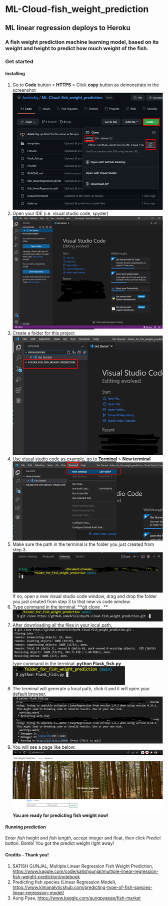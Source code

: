# ML-Cloud-fish_weight_prediction
## ML linear regression deploys to Heroku
### A fish weight prediction machine learning model, based on its weight and height to predict how much weight of the fish.

### Get started

#### Installing
1. Go to **Code** button > **HTTPS** > Click **copy** button as demonstrate in the screenshot  
![copy_github_path](https://github.com/Arielcchy/ML-Cloud-fish_weight_prediction/blob/main/readme_pic/Picture1.png?raw=true)  
2. Open your IDE (i.e. visual studio code, spyder)  
![open_IDE](https://github.com/Arielcchy/ML-Cloud-fish_weight_prediction/blob/main/readme_pic/Picture2.png?raw=true)  
4.	Create a folder for this project  
![create_a_folder](https://github.com/Arielcchy/ML-Cloud-fish_weight_prediction/blob/main/readme_pic/Picture3.png?raw=true)  
4.	Use visual studio code as example, go to **Terminal** > **New terminal**  
![vscode_open_terminal](https://github.com/Arielcchy/ML-Cloud-fish_weight_prediction/blob/main/readme_pic/Picture4.png?raw=true)  
5.	Make sure the path in the terminal is the folder you just created from step 3.  
![check_path](https://github.com/Arielcchy/ML-Cloud-fish_weight_prediction/blob/main/readme_pic/Picture5.png?raw=true)  
If no, open a new visual studio code window, drag and drop the folder you just created from step 3 to that new vs code window.  
6.	Type command in the terminal: **git clone <path copied from github> . **  
![clone_github_file](https://github.com/Arielcchy/ML-Cloud-fish_weight_prediction/blob/main/readme_pic/Picture6.png?raw=true)  
7.	After downloading all the files in your local path,  
![terminal_downloaded_success](https://github.com/Arielcchy/ML-Cloud-fish_weight_prediction/blob/main/readme_pic/Picture7.png?raw=true)  
  type command in the terminal: **python Flask_fish.py**  
![run_python_in_terminal](https://github.com/Arielcchy/ML-Cloud-fish_weight_prediction/blob/main/readme_pic/Picture8.png?raw=true)  
8.	The terminal will generate a local path, click it and it will open your default browser.  
![local_path_in_terminal](https://github.com/Arielcchy/ML-Cloud-fish_weight_prediction/blob/main/readme_pic/Picture9.png?raw=true)  
9.	You will see a page like below:  
![webpage](https://github.com/Arielcchy/ML-Cloud-fish_weight_prediction/blob/main/readme_pic/Picture10.png?raw=true)  
**You are ready for predicting fish weight now!**  

#### Running prediction
Enter *fish height* and *fish length*, accept integer and float, then click *Predict* button. Bomb! You got the predict weight right away!  

#### Credits - Thank you! 
1.	SATISH GUNJAL, Multiple Linear Regression Fish Weight Prediction, https://www.kaggle.com/code/satishgunjal/multiple-linear-regression-fish-weight-prediction/notebook
2.	Predicting fish species (Linear Regression Model), https://www.klmanalyticshub.com/predicting-type-of-fish-species-linear-regression-model/
3.	Aung Pyae, https://www.kaggle.com/aungpyaeap/fish-market



